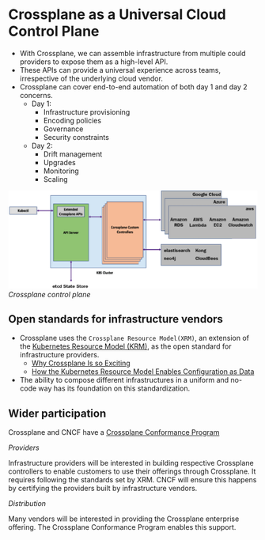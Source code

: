 
# Crossplane as a Universal Cloud Control Plane

- With Crossplane, we can assemble infrastructure from multiple could providers to expose them as a high-level API.
- These APIs can provide a universal experience across teams, irrespective of the underlying cloud vendor.
- Crossplane can cover end-to-end automation of both day 1 and day 2 concerns.
  - Day 1:
    - Infrastructure provisioning
    - Encoding policies
    - Governance
    - Security constraints
  - Day 2:
    - Drift management
    - Upgrades
    - Monitoring
    - Scaling
    
![img.png](static/img6.png)
*Crossplane control plane*

## Open standards for infrastructure vendors
- Crossplane uses the `Crossplane Resource Model(XRM)`, an extension of the [Kubernetes Resource Model (KRM)](https://github.com/kubernetes/design-proposals-archive/blob/main/architecture/resource-management.md), as the open standard for infrastructure providers.
  - [Why Crossplane Is so Exciting](https://blog.crossplane.io/why-crossplane-is-so-exciting/)
  - [How the Kubernetes Resource Model Enables Configuration as Data](https://blog.upbound.io/how-the-kubernetes-resource-model-enables-configuration-as-data)  
- The ability to compose different infrastructures in a uniform and no-code way has its foundation on this standardization.

## Wider participation

Crossplane and CNCF have a [Crossplane Conformance Program](https://github.com/cncf/crossplane-conformance)

*Providers*

Infrastructure providers will be interested in building respective Crossplane controllers to enable customers to use their offerings through Crossplane. It requires following the standards set by XRM. CNCF will ensure this happens by certifying the providers built by infrastructure vendors.

*Distribution*

Many vendors will be interested in providing the Crossplane enterprise offering. The Crossplane Conformance Program enables this support.




